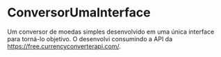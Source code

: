 # ConversorUmaInterface

Um conversor de moedas simples desenvolvido em uma única interface para torná-lo objetivo. O desenvolvi consumindo a API da https://free.currencyconverterapi.com/.
